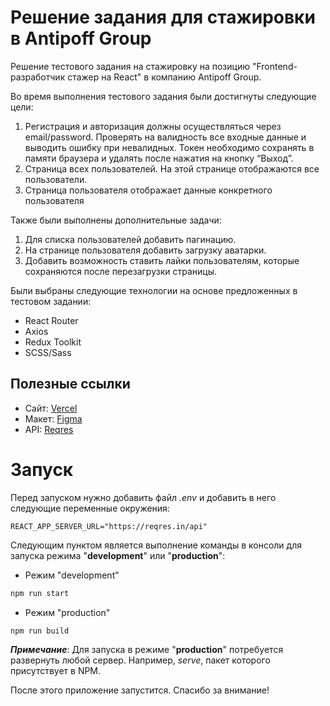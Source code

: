 # Решение задания для стажировки в Antipoff Group

Решение тестового задания на стажировку на позицию "Frontend-разработчик стажер на React" в компанию Antipoff Group.

Во время выполнения тестового задания были достигнуты следующие цели:
1. Регистрация и авторизация должны осуществляться через email/password. Проверять на валидность все входные данные и выводить ошибку при невалидных. Токен необходимо сохранять в памяти браузера и удалять после нажатия на кнопку “Выход”.
2. Страница всех пользователей. На этой странице отображаются все пользователи.
3. Страница пользователя отображает данные конкретного пользователя

Также были выполнены дополнительные задачи:
1. Для списка пользователей добавить пагинацию.
2. На странице пользователя добавить загрузку аватарки.
3. Добавить возможность ставить лайки пользователям, которые сохраняются  после перезагрузки страницы.

Были выбраны следующие технологии на основе предложенных в тестовом задании:
- React Router
- Axios
- Redux Toolkit
- SCSS/Sass

## Полезные ссылки
- Сайт: [Vercel](https://antipoff-group-internship.vercel.app/)
- Макет: [Figma](https://www.figma.com/file/Nw9TJYCeh8Tmi9cX3KxyqO/%D0%A2%D0%B5%D1%81%D1%82%D0%BE%D0%B2%D0%BE%D0%B5.-%D0%A4%D1%80%D0%BE%D0%BD%D1%82%D0%B5%D0%BD%D0%B4?node-id=0%3A1)
- API: [Reqres](https://reqres.in/)


# Запуск
Перед запуском нужно добавить файл *.env* и добавить в него следующие переменные окружения:
```env
REACT_APP_SERVER_URL="https://reqres.in/api"
```

Следующим пунктом является выполнение команды в консоли для запуска режима "**development**" или "**production**":
- Режим "development"
```bash
npm run start
```
- Режим "production"
```bash
npm run build
```
*__Примечание__*: Для запуска в режиме "**production**" потребуется развернуть любой сервер. Например, *serve*, пакет которого присутствует в NPM.

После этого приложение запустится. Спасибо за внимание!